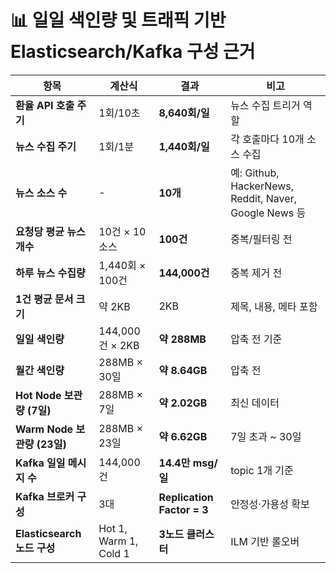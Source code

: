 # 📊 일일 색인량 및 트래픽 기반 Elasticsearch/Kafka 구성 근거
| 항목                      | 계산식                   | 결과                         | 비고                                                  |
| ----------------------- | --------------------- | -------------------------- | --------------------------------------------------- |
| **환율 API 호출 주기**        | 1회/10초                | **8,640회/일**               | 뉴스 수집 트리거 역할                                        |
| **뉴스 수집 주기**            | 1회/1분                 | **1,440회/일**               | 각 호출마다 10개 소스 수집                                    |
| **뉴스 소스 수**             | -                     | **10개**                    | 예: Github, HackerNews, Reddit, Naver, Google News 등 |
| **요청당 평균 뉴스 개수**        | 10건 × 10소스            | **100건**                   | 중복/필터링 전                                            |
| **하루 뉴스 수집량**           | 1,440회 × 100건         | **144,000건**               | 중복 제거 전                                             |
| **1건 평균 문서 크기**         | 약 2KB                 | 2KB                        | 제목, 내용, 메타 포함                                       |
| **일일 색인량**              | 144,000건 × 2KB        | **약 288MB**                | 압축 전 기준                                             |
| **월간 색인량**              | 288MB × 30일           | **약 8.64GB**               | 압축 전                                                |
| **Hot Node 보관량 (7일)**   | 288MB × 7일            | **약 2.02GB**               | 최신 데이터                                              |
| **Warm Node 보관량 (23일)** | 288MB × 23일           | **약 6.62GB**               | 7일 초과 \~ 30일                                        |
| **Kafka 일일 메시지 수**      | 144,000건              | **14.4만 msg/일**            | topic 1개 기준                                         |
| **Kafka 브로커 구성**        | 3대                    | **Replication Factor = 3** | 안정성·가용성 확보                                          |
| **Elasticsearch 노드 구성** | Hot 1, Warm 1, Cold 1 | **3노드 클러스터**               | ILM 기반 롤오버                                          |
